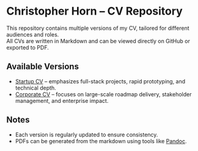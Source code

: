 # Christopher Horn – CV Repository

This repository contains multiple versions of my CV, tailored for different audiences and roles.  
All CVs are written in Markdown and can be viewed directly on GitHub or exported to PDF.  

## Available Versions
- [Startup CV](cv/cv-startup.md) – emphasizes full-stack projects, rapid prototyping, and technical depth.  
- [Corporate CV](cv/cv-corporate.md) – focuses on large-scale roadmap delivery, stakeholder management, and enterprise impact.  

## Notes
- Each version is regularly updated to ensure consistency.  
- PDFs can be generated from the markdown using tools like [Pandoc](https://pandoc.org/).